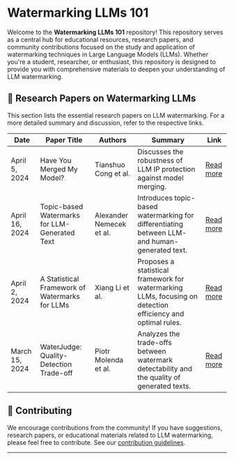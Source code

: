 # Watermarking LLMs 101

Welcome to the **Watermarking LLMs 101** repository! This repository serves as a central hub for educational resources, research papers, and community contributions focused on the study and application of watermarking techniques in Large Language Models (LLMs). Whether you're a student, researcher, or enthusiast, this repository is designed to provide you with comprehensive materials to deepen your understanding of LLM watermarking.

## :page_facing_up: Research Papers on Watermarking LLMs

This section lists the essential research papers on LLM watermarking. For a more detailed summary and discussion, refer to the respective links.

| Date | Paper Title | Authors | Summary | Link |
|------|-------------|---------|---------|------|
| April 5, 2024 | Have You Merged My Model? | Tianshuo Cong et al. | Discusses the robustness of LLM IP protection against model merging. | [Read more](https://arxiv.org/abs/2404.05188) |
| April 16, 2024 | Topic-based Watermarks for LLM-Generated Text | Alexander Nemecek et al. | Introduces topic-based watermarking for differentiating between LLM- and human-generated text. | [Read more](https://arxiv.org/abs/2404.02138) |
| April 2, 2024 | A Statistical Framework of Watermarks for LLMs | Xiang Li et al. | Proposes a statistical framework for watermarking LLMs, focusing on detection efficiency and optimal rules. | [Read more](https://arxiv.org/abs/2404.01245) |
| March 15, 2024 | WaterJudge: Quality-Detection Trade-off | Piotr Molenda et al. | Analyzes the trade-offs between watermark detectability and the quality of generated texts. | [Read more](https://arxiv.org/abs/2403.19548) |

## :raising_hand: Contributing

We encourage contributions from the community! If you have suggestions, research papers, or educational materials related to LLM watermarking, please feel free to contribute. See our [contribution guidelines](link-to-contributing).

---
